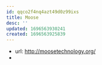 ```yaml
---
id: qqco2f4nq4azt49d0z99ixs
title: Moose
desc: ''
updated: 1696563930241
created: 1696563925839
---
```


- url: http://moosetechnology.org/
- 